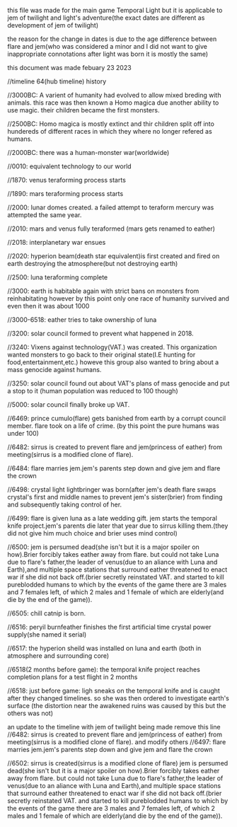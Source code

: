this file was made for the main game Temporal Light but it is applicable to jem of twilight and light's adventure(the exact dates are different as development of jem of twilight)

the reason for the change in dates is due to the age difference between flare and jem(who was considered a minor and I did not want to give inappropriate connotations after light was born it is mostly the same)

this document was made febuary 23 2023

//timeline 64(hub timeline) history

//3000BC: A varient of humanity had evolved to allow mixed breding with animals. this race was then known a Homo magica due another ability to use magic. their children became the first monsters.

//2500BC: Homo magica is mostly extinct and thir children split off into hundereds of different races in which they where no longer refered as humans.

//2000BC: there was a human-monster war(worldwide)

//0010: equivalent technology to our world

//1870: venus teraforming process starts

//1890: mars teraforming process starts

//2000: lunar domes created. a failed attempt to teraform mercury was attempted the same year.

//2010: mars and venus fully teraformed (mars gets renamed to eather)

//2018: interplanetary war ensues

//2020: hyperion beam(death star equivalent)is first created and fired on earth destroying the atmosphere(but not destroying earth)

//2500: luna teraforming complete

//3000: earth is habitable again with strict bans on monsters from reinhabitating however by this point only one race of humanity survived and even then it was about 1000

//3000-6518: eather tries to take ownership of luna

//3200: solar council formed to prevent what happened in 2018.

//3240: Vixens against technology(VAT.) was created. This organization wanted monsters to go back to their original state(I.E hunting for food,entertainment,etc.) howeve this group also wanted to bring about a mass genocide against humans.

//3250: solar council found out about VAT's plans of mass genocide and put a stop to it (human population was reduced to 100 though)  

//5000: solar council finally broke up VAT.

//6469: prince cumulo(flare) gets banished from earth by a corrupt council member. flare took on a life of crime. (by this point the pure humans was under 100)

//6482: sirrus is created to prevent flare and jem(princess of eather) from meeting(sirrus is a modified clone of flare).

//6484: flare marries jem.jem's parents step down and give jem and flare the crown

//6498: crystal light lightbringer was born(after jem's death flare swaps crystal's first and middle names to prevent jem's sister(brier) from finding and subsequently taking control of her.

//6499: flare is given luna as a late wedding gift. jem starts the temporal knife project.jem's parents die later that year due to sirrus killing them.(they did not give him much choice and brier uses mind control)

//6500: jem is persumed dead(she isn't but it is a major spoiler on how).Brier forcibly takes eather away from flare. but could not take Luna due to flare's father,the leader of venus(due to an aliance with Luna and Earth),and multiple space stations that surround eather threatened to enact war if she did not back off.(brier secretly reinstated VAT. and started to kill pureblodded humans to which by the events of the game there are 3 males and 7 females left, of which 2 males and 1 female of which are elderly(and die by the end of the game)).

//6505: chill catnip is born.

//6516: peryil burnfeather finishes the first artificial time crystal power supply(she named it serial)

//6517: the hyperion sheild was installed on luna and earth (both in atmosphere and surrounding core)

//6518(2 months before game): the temporal knife project reaches completion plans for a test flight in 2 months

//6518: just before game: ligh sneaks on the temporal knife and is caught after they changed timelines. so she was then ordered to investigate earth's surface (the distortion near  the awakened ruins was caused by this but the others was not)

an update to the timeline with jem of twilight being made
remove this line //6482: sirrus is created to prevent flare and jem(princess of eather) from meeting(sirrus is a modified clone of flare).
and modify others 
//6497: flare marries jem.jem's parents step down and give jem and flare the crown

//6502: sirrus is created(sirrus is a modified clone of flare) jem is persumed dead(she isn't but it is a major spoiler on how).Brier forcibly takes eather away from flare. but could not take Luna due to flare's father,the leader of venus(due to an aliance with Luna and Earth),and multiple space stations that surround eather threatened to enact war if she did not back off.(brier secretly reinstated VAT. and started to kill pureblodded humans to which by the events of the game there are 3 males and 7 females left, of which 2 males and 1 female of which are elderly(and die by the end of the game)).
